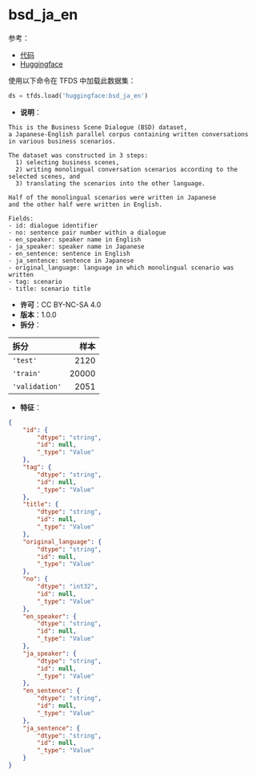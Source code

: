 # bsd_ja_en

参考：

- [代码](https://github.com/huggingface/datasets/blob/master/datasets/bsd_ja_en)
- [Huggingface](https://huggingface.co/datasets/bsd_ja_en)

使用以下命令在 TFDS 中加载此数据集：

```python
ds = tfds.load('huggingface:bsd_ja_en')
```

- **说明**：

```
This is the Business Scene Dialogue (BSD) dataset,
a Japanese-English parallel corpus containing written conversations
in various business scenarios.

The dataset was constructed in 3 steps:
  1) selecting business scenes,
  2) writing monolingual conversation scenarios according to the selected scenes, and
  3) translating the scenarios into the other language.

Half of the monolingual scenarios were written in Japanese
and the other half were written in English.

Fields:
- id: dialogue identifier
- no: sentence pair number within a dialogue
- en_speaker: speaker name in English
- ja_speaker: speaker name in Japanese
- en_sentence: sentence in English
- ja_sentence: sentence in Japanese
- original_language: language in which monolingual scenario was written
- tag: scenario
- title: scenario title
```

- **许可**：CC BY-NC-SA 4.0
- **版本**：1.0.0
- **拆分**：

拆分 | 样本
:-- | --:
`'test'` | 2120
`'train'` | 20000
`'validation'` | 2051

- **特征**：

```json
{
    "id": {
        "dtype": "string",
        "id": null,
        "_type": "Value"
    },
    "tag": {
        "dtype": "string",
        "id": null,
        "_type": "Value"
    },
    "title": {
        "dtype": "string",
        "id": null,
        "_type": "Value"
    },
    "original_language": {
        "dtype": "string",
        "id": null,
        "_type": "Value"
    },
    "no": {
        "dtype": "int32",
        "id": null,
        "_type": "Value"
    },
    "en_speaker": {
        "dtype": "string",
        "id": null,
        "_type": "Value"
    },
    "ja_speaker": {
        "dtype": "string",
        "id": null,
        "_type": "Value"
    },
    "en_sentence": {
        "dtype": "string",
        "id": null,
        "_type": "Value"
    },
    "ja_sentence": {
        "dtype": "string",
        "id": null,
        "_type": "Value"
    }
}
```
